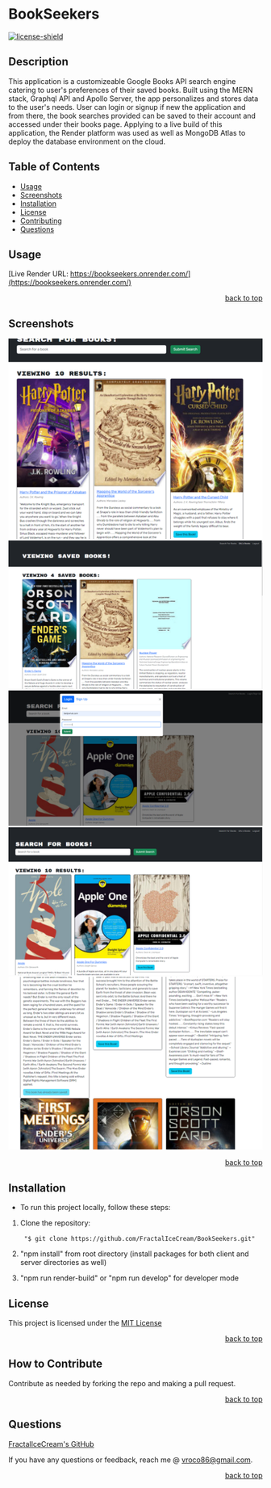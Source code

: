 # BookSeekers
  [![license-shield]][license-url]

## Description
This application is a customizeable Google Books API search engine catering to user's preferences of their saved books. Built using the MERN stack, Graphql API and Apollo Server, the app personalizes and stores data to the user's needs. User can login or signup if new the application and from there, the book searches provided can be saved to their account and accessed under their books page. Applying to a live build of this application, the Render platform was used as well as MongoDB Atlas to deploy the database environment on the cloud.


## Table of Contents
  
- [Usage](#usage)
- [Screenshots](#screenshots)
- [Installation](#installation)
- [License](#license)
- [Contributing](#contributing)
- [Questions](#questions)

## Usage
  
[Live Render URL: https://bookseekers.onrender.com/](https://bookseekers.onrender.com/)

<p align="right"><a href='#bookseekers'>back to top</a></p>

## Screenshots

![](./Assets/bookseekers-1.PNG)
![](./Assets/bookseekers-2.PNG)
![](./Assets/bookseekers-3.PNG)
![](./Assets/bookseekers-4.PNG)
![](./Assets/bookseekers-5.PNG)

<p align="right"><a href='#bookseekers'>back to top</a></p>

## Installation

- To run this project locally, follow these steps:

1. Clone the repository: 

        "$ git clone https://github.com/FractalIceCream/BookSeekers.git"

2. "npm install" from root directory (install packages for both client and server directories as well)

3. "npm run render-build" or "npm run develop" for developer mode

## License
  
This project is licensed under the [MIT License](https://choosealicense.com/licenses/mit)

<p align="right"><a href='#bookseekers'>back to top</a></p>

## How to Contribute
  
Contribute as needed by forking the repo and making a pull request.
  
<p align="right"><a href='#bookseekers'>back to top</a></p>

## Questions

[FractalIceCream's GitHub](https://github.com/FractalIceCream)

If you have any questions or feedback, reach me @ [vroco86@gmail.com](mailto:vroco86@gmail.com).

<p align="right"><a href='#bookseekers'>back to top</a></p>

[license-shield]: https://img.shields.io/badge/LICENSE-MIT-green
[license-url]: https://choosealicense.com/licenses/mit
